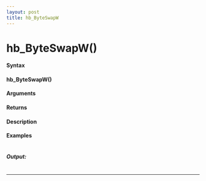 ```yaml
---
layout: post
title: hb_ByteSwapW
---
```


# hb_ByteSwapW()


#### Syntax

#### hb_ByteSwapW()

#### Arguments

#### Returns

#### Description

#### Examples

```

```

##### Output:

```

```

---